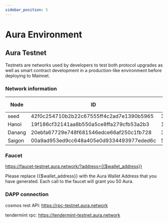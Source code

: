 ```yaml
---
sidebar_position: 5
---
```


# Aura Environment

## Aura Testnet

Testnets are networks used by developers to test both protocol upgrades as well as smart contract development in a production-like environment before deploying to Mainnet. 

### Network information

| Node   | ID                                       | IP             | P2P port |
|--------|------------------------------------------|----------------|----------|
| seed   | 42f0c254710b2b22c67555ff4c2ad7e1390b5965 | 34.203.177.141 |    26656 |
| Hanoi  | 19f186cf32141aa8b550a5ce8ffa279cfb53a2b3 | 18.232.220.91  |    26656 |
| Danang | 20ebfa67729e748f681546edce66af250c1fb728 | 3.226.69.146   |    26656 |
| Saigon | 00a9ad953ed9cc648a405e0d9334493977eded6c | 54.163.228.209 |    26656 |

### Faucet

https://faucet-testnet.aura.network/?address={{$wallet_address}}

Please replace {{$wallet_address}} with the Aura Wallet Address that you have generated. Each call to the faucet will grant you 50 Aura.

### DAPP connection

cosmos rest API:	https://rpc-testnet.aura.network

tendermint rpc: 	https://tendermint-testnet.aura.network
